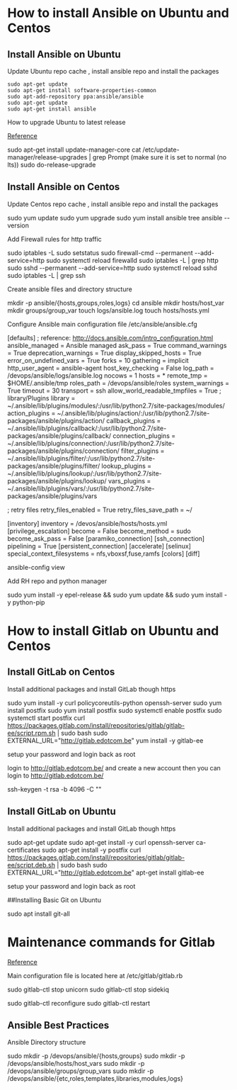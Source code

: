 # How to install Ansible on Ubuntu and Centos

## Install Ansible on Ubuntu

Update Ubuntu repo cache , install ansible repo and install the packages

```
sudo apt-get update
sudo apt-get install software-properties-common
sudo apt-add-repository ppa:ansible/ansible
sudo apt-get update
sudo apt-get install ansible
```

How to upgrade Ubuntu to latest release

[Reference](https://websiteforstudents.com/how-to-upgrade-from-ubuntu-17-10-artful-aardvark-to-ubuntu-18-04-lts-beta/)

sudo apt-get install update-manager-core
cat /etc/update-manager/release-upgrades | grep Prompt (make sure it is set to normal (no lts))
sudo do-release-upgrade

## Install Ansible on Centos 

Update Centos repo cache , install ansible repo and install the packages

sudo yum update
sudo yum upgrade
sudo yum install ansible tree
ansible --version

Add Firewall rules for http traffic

sudo iptables -L
sudo setstatus
sudo firewall-cmd --permanent --add-service=http
sudo systemctl reload firewalld
sudo iptables -L | grep http
sudo sshd --permanent --add-service=http
sudo systemctl reload sshd
sudo iptables -L | grep ssh

Create ansible files and directory structure

mkdir -p ansible/{hosts,groups,roles,logs}
cd ansible
mkdir hosts/host_var
mkdir groups/group_var
touch logs/ansible.log
touch hosts/hosts.yml

Configure Ansible main configuration file /etc/ansible/ansible.cfg

[defaults]
; reference: http://docs.ansible.com/intro_configuration.html
ansible_managed               = Ansible managed
ask_pass                      = True
command_warnings              = True
deprecation_warnings          = True
display_skipped_hosts         = True
error_on_undefined_vars       = True
forks                         = 10
gathering                     = implicit
http_user_agent               = ansible-agent
host_key_checking             = False
log_path                      = /devops/ansible/logs/ansible.log
nocows                        = 1
hosts                         = *
remote_tmp                    = $HOME/.ansible/tmp
roles_path                    = /devops/ansible/roles
system_warnings               = True
timeout                       = 30
transport                     = ssh
allow_world_readable_tmpfiles = True
; library/Plugins
library                       = ~/.ansible/lib/plugins/modules/:/usr/lib/python2.7/site-packages/modules/
action_plugins                = ~/.ansible/lib/plugins/action/:/usr/lib/python2.7/site-packages/ansible/plugins/action/
callback_plugins              = ~/.ansible/lib/plugins/callback/:/usr/lib/python2.7/site-packages/ansible/plugins/callback/
connection_plugins            = ~/.ansible/lib/plugins/connection/:/usr/lib/python2.7/site-packages/ansible/plugins/connection/
filter_plugins                = ~/.ansible/lib/plugins/filter/:/usr/lib/python2.7/site-packages/ansible/plugins/filter/
lookup_plugins                = ~/.ansible/lib/plugins/lookup/:/usr/lib/python2.7/site-packages/ansible/plugins/lookup/
vars_plugins                  = ~/.ansible/lib/plugins/vars/:/usr/lib/python2.7/site-packages/ansible/plugins/vars

; retry files
retry_files_enabled           = True
retry_files_save_path         = ~/

[inventory]
inventory                     = /devos/ansible/hosts/hosts.yml
[privilege_escalation]
become                        = False
become_method                 = sudo
become_ask_pass               = False
[paramiko_connection]
[ssh_connection]
pipelining                    = True
[persistent_connection]
[accelerate]
[selinux]
special_context_filesystems   = nfs,vboxsf,fuse,ramfs
[colors]
[diff]

ansible-config view

Add RH repo and python manager

sudo yum install -y epel-release && sudo yum update && sudo yum install -y python-pip

# How to install Gitlab on Ubuntu and Centos

## Install GitLab on Centos

Install additional packages and install GitLab though https

sudo yum install -y curl policycoreutils-python openssh-server
sudo yum install postfix
sudo yum install postfix
sudo systemctl enable postfix
sudo systemctl start postfix
curl https://packages.gitlab.com/install/repositories/gitlab/gitlab-ee/script.rpm.sh | sudo bash
sudo EXTERNAL_URL="http://gitlab.edotcom.be" yum install -y gitlab-ee

setup your password and login back as root

login to http://gitlab.edotcom.be/ and create a new account
then you can login to http://gitlab.edotcom.be/

ssh-keygen -t rsa -b 4096 -C "<your-full-name>"

## Install GitLab on Ubuntu

Install additional packages and install GitLab though https

sudo apt-get update
sudo apt-get install -y curl openssh-server ca-certificates
sudo apt-get install -y postfix
curl https://packages.gitlab.com/install/repositories/gitlab/gitlab-ee/script.deb.sh | sudo bash
sudo EXTERNAL_URL="http://gitlab.edotcom.be" apt-get install gitlab-ee

setup your password and login back as root

##Installing Basic Git on Ubuntu

sudo apt install git-all

# Maintenance commands for Gitlab

[Reference](https://docs.gitlab.com/omnibus/settings/configuration.html#configuring-the-external-url-for-gitlab)

Main configuration file is located here at /etc/gitlab/gitlab.rb

sudo gitlab-ctl stop unicorn
sudo gitlab-ctl stop sidekiq

sudo gitlab-ctl reconfigure
sudo gitlab-ctl restart

## Ansible Best Practices

Ansible Directory structure

sudo mkdir -p /devops/ansible/{hosts,groups}
sudo mkdir -p /devops/ansible/hosts/host_vars
sudo mkdir -p /devops/ansible/groups/group_vars
sudo mkdir -p /devops/ansible/{etc,roles,templates,libraries,modules,logs}

